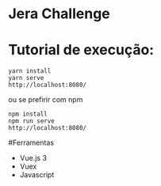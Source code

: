 # Jera Challenge

# Tutorial de execução:


```
yarn install
yarn serve
http://localhost:8080/

```

ou se prefirir com npm
```
npm install
npm run serve
http://localhost:8080/
```



#Ferramentas

- Vue.js 3
- Vuex
- Javascript
